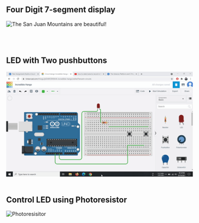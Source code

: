 ## Four Digit 7-segment display<br>
![The San Juan Mountains are beautiful!](https://github.com/Anikcb/Robotics/blob/main/Show%20File/ezgif.com-gif-maker.gif?raw=true)

<br><br>
## LED with Two pushbuttons
![LED](https://github.com/Anikcb/Arduino/blob/main/Show%20File/Two_pushbutton_LED.gif?raw=true)
<br><br>

## Control LED using Photoresistor
![Photoresisitor](https://github.com/Anikcb/Arduino/blob/main/Show%20File/Control-LED-using-Photoresistor.gif?raw=true)

